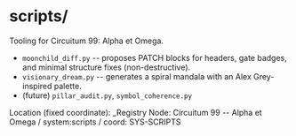 # scripts/
Tooling for Circuitum 99: Alpha et Omega.

- `moonchild_diff.py` -- proposes PATCH blocks for headers, gate badges, and minimal structure fixes (non-destructive).
- `visionary_dream.py` -- generates a spiral mandala with an Alex Grey-inspired palette.
- (future) `pillar_audit.py`, `symbol_coherence.py`

Location (fixed coordinate):
_Registry Node: Circuitum 99 -- Alpha et Omega / system:scripts / coord: SYS-SCRIPTS

